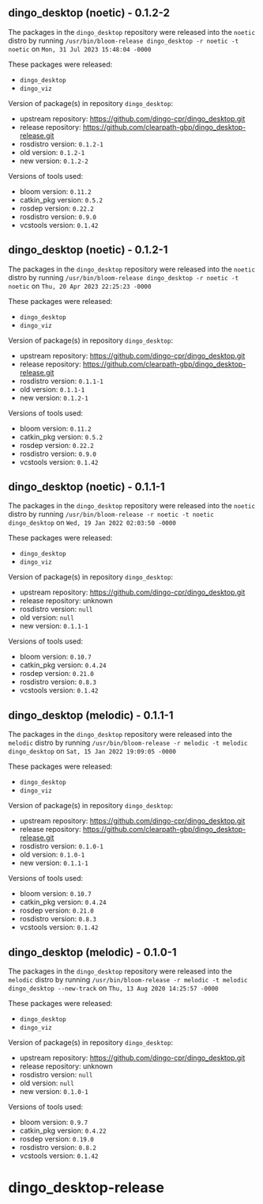 ## dingo_desktop (noetic) - 0.1.2-2

The packages in the `dingo_desktop` repository were released into the `noetic` distro by running `/usr/bin/bloom-release dingo_desktop -r noetic -t noetic` on `Mon, 31 Jul 2023 15:48:04 -0000`

These packages were released:
- `dingo_desktop`
- `dingo_viz`

Version of package(s) in repository `dingo_desktop`:

- upstream repository: https://github.com/dingo-cpr/dingo_desktop.git
- release repository: https://github.com/clearpath-gbp/dingo_desktop-release.git
- rosdistro version: `0.1.2-1`
- old version: `0.1.2-1`
- new version: `0.1.2-2`

Versions of tools used:

- bloom version: `0.11.2`
- catkin_pkg version: `0.5.2`
- rosdep version: `0.22.2`
- rosdistro version: `0.9.0`
- vcstools version: `0.1.42`


## dingo_desktop (noetic) - 0.1.2-1

The packages in the `dingo_desktop` repository were released into the `noetic` distro by running `/usr/bin/bloom-release dingo_desktop -r noetic -t noetic` on `Thu, 20 Apr 2023 22:25:23 -0000`

These packages were released:
- `dingo_desktop`
- `dingo_viz`

Version of package(s) in repository `dingo_desktop`:

- upstream repository: https://github.com/dingo-cpr/dingo_desktop.git
- release repository: https://github.com/clearpath-gbp/dingo_desktop-release.git
- rosdistro version: `0.1.1-1`
- old version: `0.1.1-1`
- new version: `0.1.2-1`

Versions of tools used:

- bloom version: `0.11.2`
- catkin_pkg version: `0.5.2`
- rosdep version: `0.22.2`
- rosdistro version: `0.9.0`
- vcstools version: `0.1.42`


## dingo_desktop (noetic) - 0.1.1-1

The packages in the `dingo_desktop` repository were released into the `noetic` distro by running `/usr/bin/bloom-release -r noetic -t noetic dingo_desktop` on `Wed, 19 Jan 2022 02:03:50 -0000`

These packages were released:
- `dingo_desktop`
- `dingo_viz`

Version of package(s) in repository `dingo_desktop`:

- upstream repository: https://github.com/dingo-cpr/dingo_desktop.git
- release repository: unknown
- rosdistro version: `null`
- old version: `null`
- new version: `0.1.1-1`

Versions of tools used:

- bloom version: `0.10.7`
- catkin_pkg version: `0.4.24`
- rosdep version: `0.21.0`
- rosdistro version: `0.8.3`
- vcstools version: `0.1.42`


## dingo_desktop (melodic) - 0.1.1-1

The packages in the `dingo_desktop` repository were released into the `melodic` distro by running `/usr/bin/bloom-release -r melodic -t melodic dingo_desktop` on `Sat, 15 Jan 2022 19:09:05 -0000`

These packages were released:
- `dingo_desktop`
- `dingo_viz`

Version of package(s) in repository `dingo_desktop`:

- upstream repository: https://github.com/dingo-cpr/dingo_desktop.git
- release repository: https://github.com/clearpath-gbp/dingo_desktop-release.git
- rosdistro version: `0.1.0-1`
- old version: `0.1.0-1`
- new version: `0.1.1-1`

Versions of tools used:

- bloom version: `0.10.7`
- catkin_pkg version: `0.4.24`
- rosdep version: `0.21.0`
- rosdistro version: `0.8.3`
- vcstools version: `0.1.42`


## dingo_desktop (melodic) - 0.1.0-1

The packages in the `dingo_desktop` repository were released into the `melodic` distro by running `/usr/bin/bloom-release -r melodic -t melodic dingo_desktop --new-track` on `Thu, 13 Aug 2020 14:25:57 -0000`

These packages were released:
- `dingo_desktop`
- `dingo_viz`

Version of package(s) in repository `dingo_desktop`:

- upstream repository: https://github.com/dingo-cpr/dingo_desktop.git
- release repository: unknown
- rosdistro version: `null`
- old version: `null`
- new version: `0.1.0-1`

Versions of tools used:

- bloom version: `0.9.7`
- catkin_pkg version: `0.4.22`
- rosdep version: `0.19.0`
- rosdistro version: `0.8.2`
- vcstools version: `0.1.42`


# dingo_desktop-release